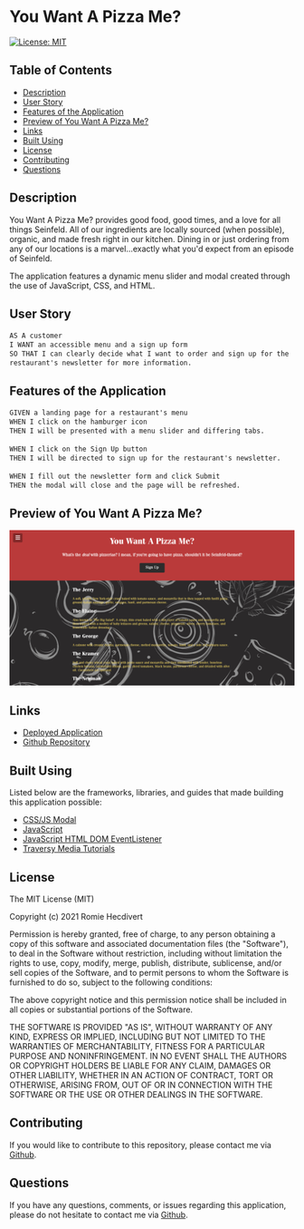 # You Want A Pizza Me?

[![License: MIT](https://img.shields.io/badge/License-MIT-yellow.svg)](https://opensource.org/licenses/MIT)

## Table of Contents

- [Description](#description)
- [User Story](#user-story)
- [Features of the Application](#features-of-the-application)
- [Preview of You Want A Pizza Me?](#preview-of-you-want-a-pizza-me)
- [Links](#links)
- [Built Using](#built-using)
- [License](#license)
- [Contributing](#contributing)
- [Questions](#questions)

## Description

You Want A Pizza Me? provides good food, good times, and a love for all things Seinfeld. All of our ingredients are locally sourced (when possible), organic, and made fresh right in our kitchen. Dining in or just ordering from any of our locations is a marvel...exactly what you'd expect from an episode of Seinfeld.

The application features a dynamic menu slider and modal created through the use of JavaScript, CSS, and HTML.

## User Story

```
AS A customer
I WANT an accessible menu and a sign up form
SO THAT I can clearly decide what I want to order and sign up for the restaurant's newsletter for more information.
```

## Features of the Application

```
GIVEN a landing page for a restaurant's menu
WHEN I click on the hamburger icon
THEN I will be presented with a menu slider and differing tabs.

WHEN I click on the Sign Up button
THEN I will be directed to sign up for the restaurant's newsletter.

WHEN I fill out the newsletter form and click Submit
THEN the modal will close and the page will be refreshed.
```

## Preview of You Want A Pizza Me?

![You Want A Pizza Me? Landing Page](assets/images/youWantAPizzaMeLandingPage.png)

## Links

- [Deployed Application](https://rh9891.github.io/YouWantAPizzaMe/)
- [Github Repository](https://github.com/rh9891/YouWantAPizzaMe)

## Built Using

Listed below are the frameworks, libraries, and guides that made building this application possible:

- [CSS/JS Modal](https://www.w3schools.com/howto/howto_css_modals.asp)
- [JavaScript](https://www.w3schools.com/js/default.asp)
- [JavaScript HTML DOM EventListener](https://www.w3schools.com/js/js_htmldom_eventlistener.asp)
- [Traversy Media Tutorials](https://www.traversymedia.com)

## License

The MIT License (MIT)

Copyright (c) 2021 Romie Hecdivert

Permission is hereby granted, free of charge, to any person obtaining a copy of this software and associated documentation files (the "Software"), to deal in the Software without restriction, including without limitation the rights to use, copy, modify, merge, publish, distribute, sublicense, and/or sell copies of the Software, and to permit persons to whom the Software is furnished to do so, subject to the following conditions:

The above copyright notice and this permission notice shall be included in all copies or substantial portions of the Software.

THE SOFTWARE IS PROVIDED "AS IS", WITHOUT WARRANTY OF ANY KIND, EXPRESS OR IMPLIED, INCLUDING BUT NOT LIMITED TO THE WARRANTIES OF MERCHANTABILITY, FITNESS FOR A PARTICULAR PURPOSE AND NONINFRINGEMENT. IN NO EVENT SHALL THE AUTHORS OR COPYRIGHT HOLDERS BE LIABLE FOR ANY CLAIM, DAMAGES OR OTHER LIABILITY, WHETHER IN AN ACTION OF CONTRACT, TORT OR OTHERWISE, ARISING FROM, OUT OF OR IN CONNECTION WITH THE SOFTWARE OR THE USE OR OTHER DEALINGS IN THE SOFTWARE.

## Contributing

If you would like to contribute to this repository, please contact me via [Github](https://github.com/rh9891).

## Questions

If you have any questions, comments, or issues regarding this application, please do not hesitate to contact me via [Github](https://github.com/rh9891).
